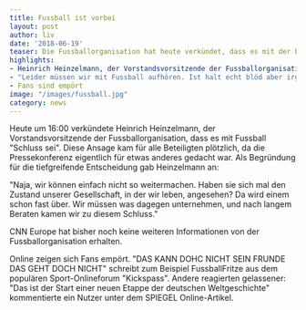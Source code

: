 ```yaml
---
title: Fussball ist vorbei
layout: post
author: liv
date: '2018-06-19'
teaser: Die Fussballorganisation hat heute verkündet, dass es mit der beliebten Sportart nun vorüber sei
highlights:
- Heinrich Heinzelmann, der Vorstandsvorsitzende der Fussballorganisation, teilte heute in einer Pressekonferenz mit:
- "Leider müssen wir mit Fussball aufhören. Ist halt echt blöd aber irgendwann muss es zu Ende gehen"
- Fans sind empört
image: "/images/fussball.jpg"
category: news
---
```


Heute um 16:00 verkündete Heinrich Heinzelmann, der Vorstandsvorsitzende der Fussballorganisation, dass es mit Fussball "Schluss sei".
Diese Ansage kam für alle Beteiligten plötzlich, da die Pressekonferenz eigentlich für etwas anderes gedacht war. Als Begründung für
die tiefgreifende Entscheidung gab Heinzelmann an:

"Naja, wir können einfach nicht so weitermachen. Haben sie sich mal den Zustand unserer Gesellschaft, in der wir leben, angesehen? Da
wird einem schon fast über. Wir müssen was dagegen unternehmen, und nach langem Beraten kamen wir zu diesem Schluss."

CNN Europe hat bisher noch keine weiteren Informationen von der Fussballorganisation erhalten.

Online zeigen sich Fans empört. "DAS KANN DOHC NICHT SEIN FRUNDE DAS GEHT DOCH NICHT" schreibt zum Beispiel FussballFritze aus dem populären
Sport-Onlineforum "Kickspass". Andere reagierten gelassener: "Das ist der Start einer neuen Etappe der deutschen Weltgeschichte" kommentierte
ein Nutzer unter dem SPIEGEL Online-Artikel.
